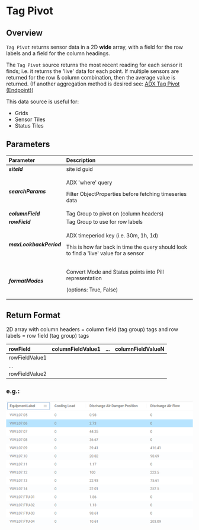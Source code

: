 # Tag Pivot

## Overview

`Tag Pivot` returns sensor data in a 2D **wide** array, with a field for the row labels and a field for the column headings.

The `Tag Pivot` source returns the most recent reading for each sensor it finds; i.e. it returns the 'live' data for each point. If multiple sensors are returned for the row & column combination, then the average value is returned. \(If another aggregation method is desired see: [ADX Tag Pivot \(Endpoint\)](adx-tag-pivot-endpoint.md)\)

This data source is useful for:

* Grids
* Sensor Tiles
* Status Tiles

## Parameters

<table>
  <thead>
    <tr>
      <th style="text-align:left">Parameter</th>
      <th style="text-align:left">Description</th>
    </tr>
  </thead>
  <tbody>
    <tr>
      <td style="text-align:left"><em><b>siteId</b></em>
      </td>
      <td style="text-align:left">site id guid</td>
    </tr>
    <tr>
      <td style="text-align:left"><em><b>searchParams</b></em>
      </td>
      <td style="text-align:left">
        <p>ADX &apos;where&apos; query</p>
        <p>Filter ObjectProperties before fetching timeseries data</p>
      </td>
    </tr>
    <tr>
      <td style="text-align:left"><em><b>columnField</b></em>
      </td>
      <td style="text-align:left">Tag Group to pivot on (column headers)</td>
    </tr>
    <tr>
      <td style="text-align:left"><em><b>rowField</b></em>
      </td>
      <td style="text-align:left">Tag Group to use for row labels</td>
    </tr>
    <tr>
      <td style="text-align:left"><em><b>maxLookbackPeriod</b></em>
      </td>
      <td style="text-align:left">
        <p>ADX timeperiod key (i.e. 30m, 1h, 1d)</p>
        <p>This is how far back in time the query should look to find a &apos;live&apos;
          value for a sensor</p>
      </td>
    </tr>
    <tr>
      <td style="text-align:left"><em><b>formatModes</b></em>
      </td>
      <td style="text-align:left">
        <p>Convert Mode and Status points into Pill representation</p>
        <p>(options: True, False)</p>
      </td>
    </tr>
  </tbody>
</table>

## Return Format

2D array with column headers = column field \(tag group\) tags and row labels = row field \(tag group\) tags

| rowField | columnFieldValue1 | ... | columnFieldValueN |
| :--- | :--- | :--- | :--- |
| rowFieldValue1 |  |  |  |
| ... |  |  |  |
| rowFieldValue2 |  |  |  |

### e.g.:

![rowField=EquipmentLabel; columnField=PointName](../.gitbook/assets/image%20%287%29.png)

